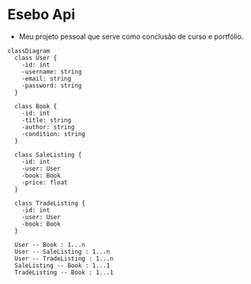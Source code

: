# Esebo Api

- Meu projeto pessoal que serve como conclusão de curso e portfólio.

```mermaid
classDiagram
  class User {
    -id: int
    -username: string
    -email: string
    -password: string
  }

  class Book {
    -id: int
    -title: string
    -author: string
    -condition: string
  }

  class SaleListing {
    -id: int
    -user: User
    -book: Book
    -price: float
  }

  class TradeListing {
    -id: int
    -user: User
    -book: Book
  }

  User -- Book : 1...n
  User -- SaleListing : 1...n
  User -- TradeListing : 1...n
  SaleListing -- Book : 1...1
  TradeListing -- Book : 1...1
```
